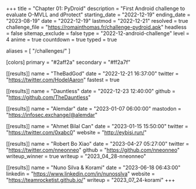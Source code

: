 +++
title           = "Chapter 01: PyDroid"
description     = "First Android challenge to evaluate O-MVLL and dProtect"
starting_date   = "2022-12-19"
ending_date     = "2023-08-19"
date            = "2022-12-19"
lastmod         = "2022-12-21"
resolved        = true
challenge_file  = "https://romainthomas.fr/challenge-pydroid.apk"
headless        = false
sitemap_exclude = false
type = "2022-12-android-challenge"
level           = 4
anime           = true
countdown       = true
typed           = true

aliases = [
    "/challenges/"
]

[colors]
  primary   = "#2aff2a"
  secondary = "#ff2a7f"

[[results]]
name = "TheBadGod"
date = "2022-12-21 16:37:00"
twitter = "https://twitter.com/HodelAaron"
fastest = true

[[results]]
name = "Dauntless"
date = "2022-12-23 12:40:00"
github = "https://github.com/TheDauntless"

[[results]]
name = "Alemdar"
date = "2023-01-07 06:00:00"
mastodon = "https://infosec.exchange/@alemdar"

[[results]]
name = "Ahmet Bilal Can"
date = "2023-01-15 15:50:00"
twitter = "https://twitter.com/0xabc0"
website = "http://eybisi.run/"

[[results]]
name = "Robert Bo Xiao"
date = "2023-04-27 05:27:00"
twitter = "https://twitter.com/nneonneo"
github = "https://github.com/nneonneo"
writeup_winner = true
writeup = "2023_04_28-nneonneo"

[[results]]
name = "Nuno Silva & Korami"
date = "2023-06-18 06:43:00"
linkedin = "https://www.linkedin.com/in/nunosslva"
website = "https://teamrocketist.github.io/"
writeup = "2023_07_24-korami"
+++
